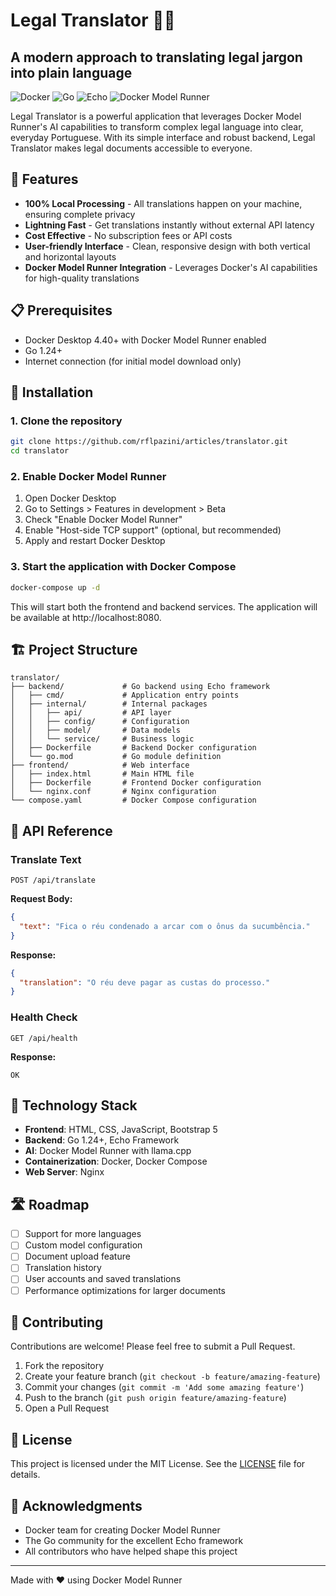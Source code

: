 # Legal Translator 📜✨

## A modern approach to translating legal jargon into plain language

![Docker](https://img.shields.io/badge/Docker-1D63ED?style=for-the-badge&logo=docker&logoColor=white)
![Go](https://img.shields.io/badge/Go-00ADD8?style=for-the-badge&logo=go&logoColor=white)
![Echo](https://img.shields.io/badge/Echo-00A9D1?style=for-the-badge&logo=go&logoColor=white)
![Docker Model Runner](https://img.shields.io/badge/Docker_Model_Runner-1D63ED?style=for-the-badge&logo=docker&logoColor=white)

Legal Translator is a powerful application that leverages Docker Model Runner's AI capabilities to transform complex legal language into clear, everyday Portuguese. With its simple interface and robust backend, Legal Translator makes legal documents accessible to everyone.

## 🚀 Features

- **100% Local Processing** - All translations happen on your machine, ensuring complete privacy
- **Lightning Fast** - Get translations instantly without external API latency
- **Cost Effective** - No subscription fees or API costs
- **User-friendly Interface** - Clean, responsive design with both vertical and horizontal layouts
- **Docker Model Runner Integration** - Leverages Docker's AI capabilities for high-quality translations

## 📋 Prerequisites

- Docker Desktop 4.40+ with Docker Model Runner enabled
- Go 1.24+
- Internet connection (for initial model download only)

## 🔧 Installation

### 1. Clone the repository

```bash
git clone https://github.com/rflpazini/articles/translator.git
cd translator
```

### 2. Enable Docker Model Runner

1. Open Docker Desktop
2. Go to Settings > Features in development > Beta
3. Check "Enable Docker Model Runner"
4. Enable "Host-side TCP support" (optional, but recommended)
5. Apply and restart Docker Desktop

### 3. Start the application with Docker Compose

```bash
docker-compose up -d
```

This will start both the frontend and backend services. The application will be available at http://localhost:8080.

## 🏗️ Project Structure

```
translator/
├── backend/             # Go backend using Echo framework
│   ├── cmd/             # Application entry points
│   ├── internal/        # Internal packages
│   │   ├── api/         # API layer
│   │   ├── config/      # Configuration
│   │   ├── model/       # Data models
│   │   └── service/     # Business logic
│   ├── Dockerfile       # Backend Docker configuration
│   └── go.mod           # Go module definition
├── frontend/            # Web interface
│   ├── index.html       # Main HTML file
│   ├── Dockerfile       # Frontend Docker configuration
│   └── nginx.conf       # Nginx configuration
└── compose.yaml         # Docker Compose configuration
```

## 🔌 API Reference

### Translate Text

```
POST /api/translate
```

**Request Body:**

```json
{
  "text": "Fica o réu condenado a arcar com o ônus da sucumbência."
}
```

**Response:**

```json
{
  "translation": "O réu deve pagar as custas do processo."
}
```

### Health Check

```
GET /api/health
```

**Response:**

```
OK
```

## 🧩 Technology Stack

- **Frontend**: HTML, CSS, JavaScript, Bootstrap 5
- **Backend**: Go 1.24+, Echo Framework
- **AI**: Docker Model Runner with llama.cpp
- **Containerization**: Docker, Docker Compose
- **Web Server**: Nginx

## 🛣️ Roadmap

- [ ] Support for more languages
- [ ] Custom model configuration
- [ ] Document upload feature
- [ ] Translation history
- [ ] User accounts and saved translations
- [ ] Performance optimizations for larger documents

## 🤝 Contributing

Contributions are welcome! Please feel free to submit a Pull Request.

1. Fork the repository
2. Create your feature branch (`git checkout -b feature/amazing-feature`)
3. Commit your changes (`git commit -m 'Add some amazing feature'`)
4. Push to the branch (`git push origin feature/amazing-feature`)
5. Open a Pull Request

## 📄 License

This project is licensed under the MIT License. See the [LICENSE](https://rflpazini.mit-license.org/) file for details.

## 🙏 Acknowledgments

- Docker team for creating Docker Model Runner
- The Go community for the excellent Echo framework
- All contributors who have helped shape this project

---

Made with ❤️ using Docker Model Runner